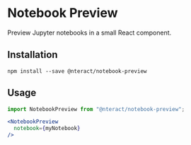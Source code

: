 # Notebook Preview
Preview Jupyter notebooks in a small React component.

## Installation
```
npm install --save @nteract/notebook-preview
```

## Usage
```jsx
import NotebookPreview from "@nteract/notebook-preview";

<NotebookPreview
  notebook={myNotebook}
/>
```
